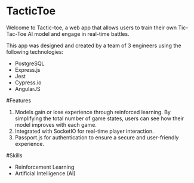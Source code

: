# TacticToe
Welcome to Tactic-toe, a web app that allows users to train their own Tic-Tac-Toe AI model and engage in real-time battles.

This app was designed and created by a team of 3 engineers using the following technologies:

- PostgreSQL
- Express.js
- Jest
- Cypress.io
- AngularJS

#Features

1. Models gain or lose experience through reinforced learning. By simplifying the total number of game states, users can see how their model improves with each game.
2. Integrated with SocketIO for real-time player interaction.
3. Passport.js for authentication to ensure a secure and user-friendly experience.

#Skills

- Reinforcement Learning
- Artificial Intelligence (AI)
